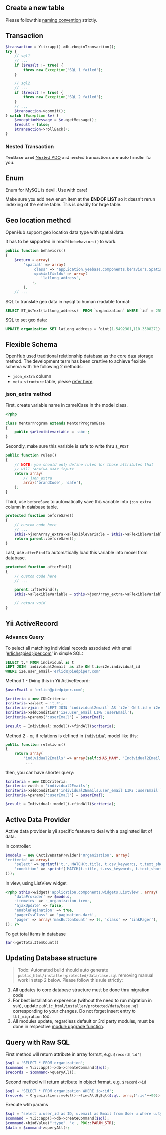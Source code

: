 ## Create a new table
Please follow this [naming convention](Extending-Model-Meta) strictly.

## Transaction
```php
$transaction = Yii::app()->db->beginTransaction();
try {
    // sql1
    // ...
    if ($result != true) {
        throw new Exception('SQL 1 failed');
    }

    // sql2
    // ...
    if ($result != true) {
        throw new Exception('SQL 2 failed');
    }
    // ...
    $transaction->commit();
} catch (Exception $e) {
    $exceptionMessage = $e->getMessage();
    $result = false;
    $transaction->rollBack();
}
```
### Nested Transaction
YeeBase used [Nested PDO](https://www.yiiframework.com/wiki/38/how-to-use-nested-db-transactions-mysql-5-postgresql) and nested transactions are auto handler for you.


## Enum
Enum for MySQL is devil. Use with care!

Make sure you add new enum item at the **END OF LIST** so it doesn't rerun indexing of the entire table. This is deadly for large table.

## Geo location method
OpenHub support geo location data type with spatial data.

It has to be supported in model `bebehaviors()` to work.

```php
public function behaviors()
{
    $return = array(
        'spatial' => array(
            'class' => 'application.yeebase.components.behaviors.SpatialDataBehavior',
            'spatialFields' => array(
                'latlong_address',
            ),
        ),
    // ...
```

SQL to translate geo data in mysql to human readable format:
```sql
SELECT ST_AsText(latlong_address)  FROM `organization` WHERE `id` = 2552
```
SQL to set geo data:
```sql
UPDATE organization SET latlong_address = Point(1.5492301,110.3508271) WHERE latlong_address IS NULL AND id=x
```

## Flexible Schema
OpenHub used traditional relationship database as the core data storage method. The development team has been creative to  achieve flexible schema with the following 2 methods:
  * `json_extra` column
  * `meta_structure` table, please [refer here](Extending-Model-Meta).


### json_extra method
First, create variable name in camelCase in the model class.
```php
<?php

class MentorProgram extends MentorProgramBase
{
	public $aFlexibleVariable = 'abc';
}
```

Secondly, make sure this variable is safe to write thru `$_POST`
```php
public function rules()
{
    // NOTE: you should only define rules for those attributes that
    // will receive user inputs.
    return array(
        // json_extra
        array('brandCode', 'safe'),
    );
}
```

Third, use `beforeSave` to automatically save this variable into `json_extra` column in database table.
```php
protected function beforeSave()
{
    // custom code here
    // ...
    $this->jsonArray_extra->aFlexibleVariable = $this->aFlexibleVariable;
    return parent::beforeSave();
}
```

Last, use `afterFind` to automatically load this variable into model from database.
```php
protected function afterFind()
{
    // custom code here
    // ...

    parent::afterFind();
    $this->aFlexibleVariable = $this->jsonArray_extra->aFlexibleVariable;

    // return void
}
```

## Yii ActiveRecord
### Advance Query

To select all matching individual records associated with email 'erlich@piedpiper.com' in simple SQL:

``` sql
SELECT t.* FROM individual as t 
LEFT JOIN `individual2email` as i2e ON t.id=i2e.individual_id 
WHERE i2e.user_email='erlich@piedpiper.com'
```

Method 1 - Doing this in Yii ActiveRecord:

``` php
$userEmail = 'erlich@piedpiper.com';

$criteria = new CDbCriteria;
$criteria->select = 't.*';
$criteria->join = 'LEFT JOIN `individual2email` AS `i2e` ON t.id = i2e.individual_id';
$criteria->addCondition('i2e.user_email LIKE :userEmail');
$criteria->params[':userEmail'] = $userEmail;

$result = Individual::model()->findAll($criteria);
```

Method 2 - or, if relations is defined in `Individual` model like this:
``` php
public function relations()
{
    return array(
        'individual2Emails' => array(self::HAS_MANY, 'Individual2Email', 'individual_id'),
         ...
```

then, you can have shorter query:
```php
$criteria = new CDbCriteria;
$criteria->with = 'individual2Emails';
$criteria->addCondition('individual2Emails.user_email LIKE :userEmail');
$criteria->params[':userEmail'] = $userEmail;

$result = Individual::model()->findAll($criteria);
```

## Active Data Provider
Active data provider is yii specific feature to deal with a paginated list of data. 

In controller:
```php
$models = new CActiveDataProvider('Organization', array(
'criteria' => array(
    'select' => sprintf('t.*, MATCH(t.title, t.csv_keywords, t.text_short_description) AGAINST ("%s" IN BOOLEAN MODE) as relevance', $keyword),
    'condition' => sprintf('MATCH(t.title, t.csv_keywords, t.text_short_description) AGAINST ("%s" IN BOOLEAN MODE) AND t.is_active=1', $keyword),
)));
```

In view, using ListView widget:
```php
<?php $this->widget('application.components.widgets.ListView', array(
    'dataProvider' => $models,
    'itemView' => '_organization-item',
    'ajaxUpdate' => false,
    'enablePagination' => true,
    'pagerCssClass' => 'pagination-dark',
    'pager' => array('maxButtonCount' => 10, 'class' => 'LinkPager'),
)); ?>
```

To get total items in database:
```php
$ar->getTotalItemCount()
```

## Updating Database structure
> Todo: Automated build should auto generate `public_html/installer/protected/data/base.sql` removing manual work in step 2 below.
Please follow this rule strictly:
1. All updates to core database structure must be done thru migration code
2. For best installation experience (without the need to run migration in ssh), update `public_html/installer/protected/data/base.sql` corresponding to your changes. Do not forget insert entry to `tbl_migration`  too.
3. All modules update, regardless default or 3rd party modules, must be done in respective [module upgrade function](Module-Install-&-Upgrade).

## Query with Raw SQL
First method will return attribute in array format, e.g.  `$record['id']`
```php
$sql = 'SELECT * FROM organization';
$command = Yii::app()->db->createCommand($sql);
$records = $command->queryAll();
```

Second method will return attribute in object format, e.g.  `$record->id`
```php
$sql = 'SELECT * FROM organization WHERE id=:id';
$records = Organization::model()->findAllBySql($sql, array(':id'=>99));
```

Execute wtih params
```php
$sql = "select u.user_id as ID, u.email as Email from User u where u.type = :type";
$command = Yii::app()->db->createCommand($sql);
$command->bindValue(":type", 'x', PDO::PARAM_STR);
$data = $command->queryAll();
```
